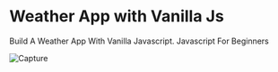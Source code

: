 # Weather App with Vanilla Js
Build A Weather App With Vanilla Javascript. Javascript For Beginners


![Capture](https://user-images.githubusercontent.com/26483180/59414770-d149aa00-8ddf-11e9-85c3-67a56ae58ad0.PNG)
